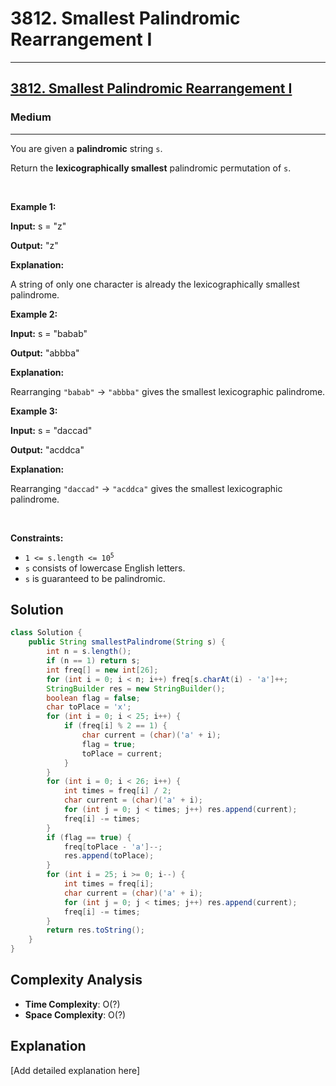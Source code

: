 # 3812. Smallest Palindromic Rearrangement I


---

<h2><a href="https://leetcode.com/problems/smallest-palindromic-rearrangement-i">3812. Smallest Palindromic Rearrangement I</a></h2><h3>Medium</h3><hr><p>You are given a <strong><span data-keyword="palindrome-string">palindromic</span></strong> string <code>s</code>.</p>

<p>Return the <strong><span data-keyword="lexicographically-smaller-string">lexicographically smallest</span></strong> palindromic <span data-keyword="permutation-string">permutation</span> of <code>s</code>.</p>

<p>&nbsp;</p>
<p><strong class="example">Example 1:</strong></p>

<div class="example-block">
<p><strong>Input:</strong> <span class="example-io">s = &quot;z&quot;</span></p>

<p><strong>Output:</strong> <span class="example-io">&quot;z&quot;</span></p>

<p><strong>Explanation:</strong></p>

<p>A string of only one character is already the lexicographically smallest palindrome.</p>
</div>

<p><strong class="example">Example 2:</strong></p>

<div class="example-block">
<p><strong>Input:</strong> <span class="example-io">s = &quot;babab&quot;</span></p>

<p><strong>Output:</strong> <span class="example-io">&quot;abbba&quot;</span></p>

<p><strong>Explanation:</strong></p>

<p>Rearranging <code>&quot;babab&quot;</code> &rarr; <code>&quot;abbba&quot;</code> gives the smallest lexicographic palindrome.</p>
</div>

<p><strong class="example">Example 3:</strong></p>

<div class="example-block">
<p><strong>Input:</strong> <span class="example-io">s = &quot;daccad&quot;</span></p>

<p><strong>Output:</strong> <span class="example-io">&quot;acddca&quot;</span></p>

<p><strong>Explanation:</strong></p>

<p>Rearranging <code>&quot;daccad&quot;</code> &rarr; <code>&quot;acddca&quot;</code> gives the smallest lexicographic palindrome.</p>
</div>

<p>&nbsp;</p>
<p><strong>Constraints:</strong></p>

<ul>
	<li><code>1 &lt;= s.length &lt;= 10<sup>5</sup></code></li>
	<li><code>s</code> consists of lowercase English letters.</li>
	<li><code>s</code> is guaranteed to be palindromic.</li>
</ul>


## Solution

```java
class Solution {
    public String smallestPalindrome(String s) {
        int n = s.length();
        if (n == 1) return s;
        int freq[] = new int[26];
        for (int i = 0; i < n; i++) freq[s.charAt(i) - 'a']++;
        StringBuilder res = new StringBuilder();
        boolean flag = false;
        char toPlace = 'x';
        for (int i = 0; i < 25; i++) {
            if (freq[i] % 2 == 1) {
                char current = (char)('a' + i);
                flag = true;
                toPlace = current;
            }
        }
        for (int i = 0; i < 26; i++) {
            int times = freq[i] / 2;
            char current = (char)('a' + i);
            for (int j = 0; j < times; j++) res.append(current);
            freq[i] -= times;
        }
        if (flag == true) {
            freq[toPlace - 'a']--;
            res.append(toPlace);
        }
        for (int i = 25; i >= 0; i--) {
            int times = freq[i];
            char current = (char)('a' + i);
            for (int j = 0; j < times; j++) res.append(current);
            freq[i] -= times;
        }
        return res.toString();
    }
}
```

## Complexity Analysis

- **Time Complexity**: O(?)
- **Space Complexity**: O(?)

## Explanation

[Add detailed explanation here]

